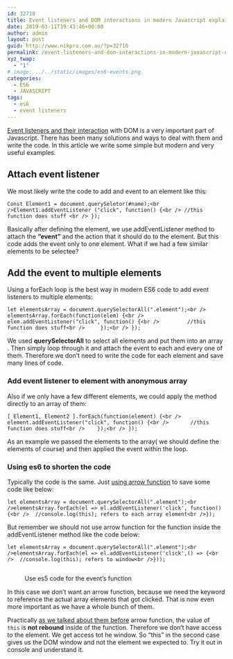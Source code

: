 ```yaml
---
id: 32710
title: Event listeners and DOM interactions in modern Javascript explained with examples
date: 2019-03-11T19:43:46+00:00
author: admin
layout: post
guid: http://www.nikpro.com.au/?p=32710
permalink: /event-listeners-and-dom-interactions-in-modern-javascript-explained-with-examples/
xyz_twap:
  - "1"
# image: ../../static/images/es6-events.png
categories:
  - ES6
  - JAVASCRIPT
tags:
  - es6
  - event listeners
---
```


[Event listeners and their interaction](http://www.nikpro.com.au/event-handlers-and-event-listeners-in-javascript-part-2/) with DOM is a very important part of Javascript. There has been many solutions and ways to deal with them and write the code. In this article we write some simple but modern and very useful examples.

## Attach event listener

We most likely write the code to add and event to an element like this:


```
Const Element1 = document.querySeletor(#name);<br />Element1.addEventListener ("click", function() {<br /> //this function does stuff <br /> });
```


Basically after defining the element, we use addEventListener method to attach the **&#8220;event&#8221;** and the action that it should do to the element. But this code adds the event only to one element. What if we had a few similar elements to be selectee?

## Add the event to multiple elements

Using a forEach loop is the best way in modern ES6 code to add event listeners to multiple elements:


```
let elementsArray = document.querySelectorAll(".element");<br /> elementsArray.forEach(function(elem) {<br />     elem.addEventListener("click", function() {<br />         //this function does stuff<br />     });<br /> });
```


We used **querySelectorAll** to select all elements and put them into an array . Then simply loop through it and attach the event to each and every one of them. Therefore we don&#8217;t need to write the code for each element and save many lines of code.

### Add event listener to element with anonymous array

Also if we only have a few different elements, we could apply the method directly to an array of them:


```
[ Element1, Element2 ].forEach(function(element) {<br />    element.addEventListener("click", function() {<br />       //this function does stuff<br />    });<br /> });
```


As an example we passed the elements to the array( we should define the elements of course) and then applied the event within the loop.

### Using es6 to shorten the code

Typically the code is the same. Just [using arrow function](http://www.nikpro.com.au/some-arrow-function-benefits-with-examples-explained/) to save some code like below:


```
let elementsArray = document.querySelectorAll(".element");<br />elementsArray.forEach(el => el.addEventListener('click', function(){<br />  //console.log(this); refers to each array element<br />});
```


But remember we should not use arrow function for the function inside the addEventListener method like the code below:


```
let elementsArray = document.querySelectorAll(".element");<br />elementsArray.forEach(el => el.addEventListener('click',() => {<br />  //console.log(this); refers to window<br />}));
```
<figure class="wp-block-image">

<img src="http://www.nikpro.com.aues5.jpg" alt="" class="wp-image-32711" srcset="http://testgatsby.locales5.jpg 638w, http://testgatsby.locales5-300x169.jpg 300w" sizes="(max-width: 638px) 100vw, 638px" /> <figcaption>Use es5 code for the event&#8217;s function</figcaption></figure>

In this case we don’t want an arrow function, because we need the keyword to reference the actual array elements that got clicked. That is now even more important as we have a whole bunch of them.

Practically [as we talked about them before](http://www.nikpro.com.au/how-arrow-functions-fixed-this-keyword-problem-in-es6/) arrow function, the value of `this` is **not rebound** inside of the function. Therefore we don&#8217;t have access to the element. We get access tot he window. So &#8220;this&#8221; in the second case gives us the DOM window and not the element we expected to. Try it out in console and understand it.
